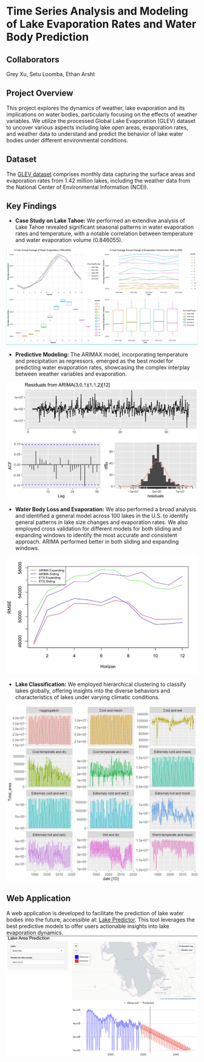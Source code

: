 # Time Series Analysis and Modeling of Lake Evaporation Rates and Water Body Prediction

## Collaborators

Grey Xu,
Setu Loomba,
Ethan Arsht

## Project Overview

This project explores the dynamics of weather, lake evaporation and its implications on water bodies, particularly focusing on the effects of weather variables. We utilize the processed Global Lake Evaporation (GLEV) dataset to uncover various aspects including lake open areas, evaporation rates, and weather data to understand and predict the behavior of lake water bodies under different environmental conditions.

## Dataset

The [GLEV dataset](https://zeternity.users.earthengine.app/view/glev) comprises monthly data capturing the surface areas and evaporation rates from 1.42 million lakes, including the weather data from the National Center of Environmental Information (NCEI). 

## Key Findings

- **Case Study on Lake Tahoe:** We performed an extendive analysis of Lake Tahoe revealed significant seasonal patterns in water evaporation rates and temperature, with a notable correlation between temperature and water evaporation volume (0.846055).
  
![alt text](images/eda.png)
- **Predictive Modeling:** The ARIMAX model, incorporating temperature and precipitation as regressors, emerged as the best model for predicting water evaporation rates, showcasing the complex interplay between weather variables and evaporation.


![alt text](images/ARIMA.png)
- **Water Body Loss and Evaporation:** We also performed a broad analysis and identified a general model across 100 lakes in the U.S. to identify general patterns in lake size changes and evaporation rates. We also employed cross validation for different models for both sliding and expanding windows to identify the most accurate and consistent approach. ARIMA performed better in both sliding and expanding windows.
  
![alt text](images/cross_val.png)
- **Lake Classification:** We employed hierarchical clustering to classify lakes globally, offering insights into the diverse behaviors and characteristics of lakes under varying climatic conditions.
  
![alt text](images/hc.png)


## Web Application

A web application is developed to facilitate the prediction of lake water bodies into the future, accessible at: [Lake Predictor](https://ethanapps.shinyapps.io/lake_predictor/). This tool leverages the best predictive models to offer users actionable insights into lake evaporation dynamics.
![alt text](images/web_app.png)

